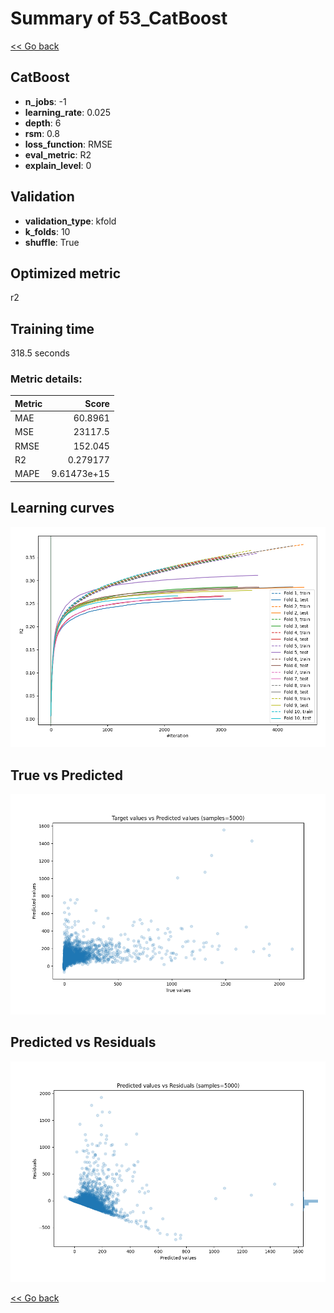 # Summary of 53_CatBoost

[<< Go back](../README.md)


## CatBoost
- **n_jobs**: -1
- **learning_rate**: 0.025
- **depth**: 6
- **rsm**: 0.8
- **loss_function**: RMSE
- **eval_metric**: R2
- **explain_level**: 0

## Validation
 - **validation_type**: kfold
 - **k_folds**: 10
 - **shuffle**: True

## Optimized metric
r2

## Training time

318.5 seconds

### Metric details:
| Metric   |           Score |
|:---------|----------------:|
| MAE      |    60.8961      |
| MSE      | 23117.5         |
| RMSE     |   152.045       |
| R2       |     0.279177    |
| MAPE     |     9.61473e+15 |



## Learning curves
![Learning curves](learning_curves.png)
## True vs Predicted

![True vs Predicted](true_vs_predicted.png)


## Predicted vs Residuals

![Predicted vs Residuals](predicted_vs_residuals.png)



[<< Go back](../README.md)
